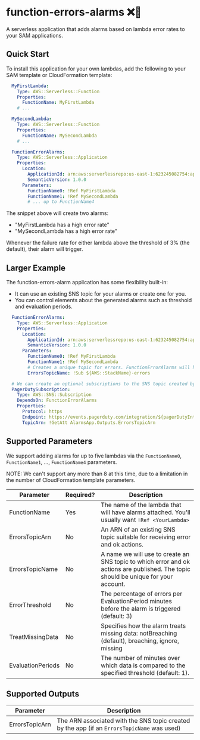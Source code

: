 # function-errors-alarms ❌🚨

A serverless application that adds alarms based on lambda error rates to your SAM applications.

## Quick Start

To install this application for your own lambdas, add the following to your SAM template or CloudFormation template:

```yaml
  MyFirstLambda:
    Type: AWS::Serverless::Function
    Properties:
      FunctionName: MyFirstLambda
    # ...

  MySecondLambda:
    Type: AWS::Serverless::Function
    Properties:
      FunctionName: MySecondLambda
    # ...

  FunctionErrorAlarms:
    Type: AWS::Serverless::Application
    Properties:
      Location:
        ApplicationId: arn:aws:serverlessrepo:us-east-1:623245082754:applications/function-errors-alarm
        SemanticVersion: 1.0.0
      Parameters:
        FunctionName0: !Ref MyFirstLambda
        FunctionName1: !Ref MySecondLambda
        # ... up to FunctionName4
```

The snippet above will create two alarms:
- "MyFirstLambda has a high error rate"
- "MySecondLambda has a high error rate"

Whenever the failure rate for either lambda above the threshold of 3% (the default), their alarm
will trigger.

## Larger Example

The function-errors-alarm application has some flexibility built-in:
- It can use an existing SNS topic for your alarms or create one for you.
- You can control elements about the generated alarms such as threshold and evaluation periods.

```yaml
  FunctionErrorAlarms:
    Type: AWS::Serverless::Application
    Properties:
      Location:
        ApplicationId: arn:aws:serverlessrepo:us-east-1:623245082754:applications/function-errors-alarm
        SemanticVersion: 1.0.0
      Parameters:
        FunctionName0: !Ref MyFirstLambda
        FunctionName1: !Ref MySecondLambda
        # Creates a unique topic for errors. FunctionErrorAlarms will have ErrorsTopicArn in its outputs.
        ErrorsTopicName: !Sub ${AWS::StackName}-errors

  # We can create an optional subscriptions to the SNS topic created by FunctionErrorAlarms
  PagerDutySubscription:
    Type: AWS::SNS::Subscription
    DependsOn: FunctionErrorAlarms
    Properties:
      Protocol: https
      Endpoint: https://events.pagerduty.com/integration/${pagerDutyIntegrationKey}/enqueue
      TopicArn: !GetAtt AlarmsApp.Outputs.ErrorsTopicArn
```

## Supported Parameters

We support adding alarms for up to five lambdas via the `FunctionName0`, `FunctionName1`, ..., `FunctionName4` parameters.

NOTE: We can't support any more than 8 at this time, due to a limitation in the number of CloudFormation
template parameters.

| Parameter | Required? | Description |
| --------- | --------- | ----------- |
| FunctionName<N> | Yes | The name of the lambda that will have alarms attached. You'll usually want `!Ref <YourLambda>` |
| ErrorsTopicArn | No | An ARN of an existing SNS topic suitable for receiving error and ok actions. |
| ErrorsTopicName | No | A name we will use to create an SNS topic to which error and ok actions are published. The topic should be unique for your account. |
| ErrorThreshold | No | The percentage of errors per EvaluationPeriod minutes before the alarm is triggered (default: 3) |
| TreatMissingData | No | Specifies how the alarm treats missing data: notBreaching (default), breaching, ignore, missing |
| EvaluationPeriods | No | The number of minutes over which data is compared to the specified threshold (default: 1). |

## Supported Outputs

| Parameter | Description |
| --------- | ----------- |
| ErrorsTopicArn | The ARN associated with the SNS topic created by the app (if an `ErrorsTopicName` was used) |